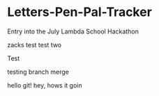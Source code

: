 # Letters-Pen-Pal-Tracker

Entry into the July Lambda School Hackathon

zacks test
test two

Test

testing branch merge

hello git!
hey, hows it goin
